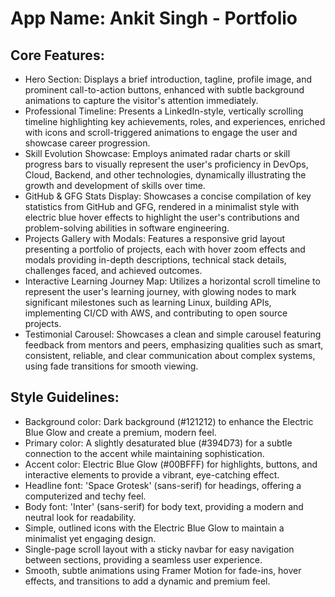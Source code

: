 # **App Name**: Ankit Singh - Portfolio

## Core Features:

- Hero Section: Displays a brief introduction, tagline, profile image, and prominent call-to-action buttons, enhanced with subtle background animations to capture the visitor's attention immediately.
- Professional Timeline: Presents a LinkedIn-style, vertically scrolling timeline highlighting key achievements, roles, and experiences, enriched with icons and scroll-triggered animations to engage the user and showcase career progression.
- Skill Evolution Showcase: Employs animated radar charts or skill progress bars to visually represent the user's proficiency in DevOps, Cloud, Backend, and other technologies, dynamically illustrating the growth and development of skills over time.
- GitHub & GFG Stats Display: Showcases a concise compilation of key statistics from GitHub and GFG, rendered in a minimalist style with electric blue hover effects to highlight the user's contributions and problem-solving abilities in software engineering.
- Projects Gallery with Modals: Features a responsive grid layout presenting a portfolio of projects, each with hover zoom effects and modals providing in-depth descriptions, technical stack details, challenges faced, and achieved outcomes.
- Interactive Learning Journey Map: Utilizes a horizontal scroll timeline to represent the user's learning journey, with glowing nodes to mark significant milestones such as learning Linux, building APIs, implementing CI/CD with AWS, and contributing to open source projects.
- Testimonial Carousel: Showcases a clean and simple carousel featuring feedback from mentors and peers, emphasizing qualities such as smart, consistent, reliable, and clear communication about complex systems, using fade transitions for smooth viewing.

## Style Guidelines:

- Background color: Dark background (#121212) to enhance the Electric Blue Glow and create a premium, modern feel.
- Primary color: A slightly desaturated blue (#394D73) for a subtle connection to the accent while maintaining sophistication.
- Accent color: Electric Blue Glow (#00BFFF) for highlights, buttons, and interactive elements to provide a vibrant, eye-catching effect.
- Headline font: 'Space Grotesk' (sans-serif) for headings, offering a computerized and techy feel.
- Body font: 'Inter' (sans-serif) for body text, providing a modern and neutral look for readability.
- Simple, outlined icons with the Electric Blue Glow to maintain a minimalist yet engaging design.
- Single-page scroll layout with a sticky navbar for easy navigation between sections, providing a seamless user experience.
- Smooth, subtle animations using Framer Motion for fade-ins, hover effects, and transitions to add a dynamic and premium feel.